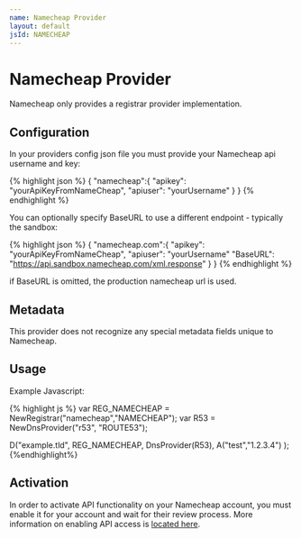 ```yaml
---
name: Namecheap Provider
layout: default
jsId: NAMECHEAP
---
```


# Namecheap Provider
Namecheap only provides a registrar provider implementation.

## Configuration
In your providers config json file you must provide your Namecheap api
username and key:

{% highlight json %}
{
  "namecheap":{
    "apikey": "yourApiKeyFromNameCheap",
    "apiuser": "yourUsername"
  }
}
{% endhighlight %}

You can optionally specify BaseURL to use a different endpoint - typically the
sandbox:

{% highlight json %}
{
  "namecheap.com":{
    "apikey": "yourApiKeyFromNameCheap",
    "apiuser": "yourUsername"
    "BaseURL": "https://api.sandbox.namecheap.com/xml.response"
  }
}
{% endhighlight %}

if BaseURL is omitted, the production namecheap url is used.


## Metadata
This provider does not recognize any special metadata fields unique to
Namecheap.

## Usage
Example Javascript:

{% highlight js %}
var REG_NAMECHEAP = NewRegistrar("namecheap","NAMECHEAP");
var R53 = NewDnsProvider("r53", "ROUTE53");

D("example.tld", REG_NAMECHEAP, DnsProvider(R53),
    A("test","1.2.3.4")
);
{%endhighlight%}

## Activation
In order to activate API functionality on your Namecheap account, you must
enable it for your account and wait for their review process. More information
on enabling API access is [located
here](https://www.namecheap.com/support/api/intro.aspx).
